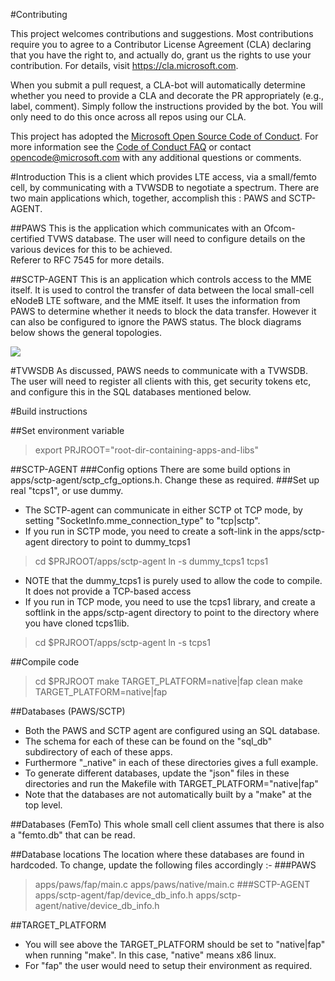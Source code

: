 #Contributing

This project welcomes contributions and suggestions.  Most contributions require you to agree to a Contributor License Agreement (CLA) declaring that you have the right to, and actually do, grant us the rights to use your contribution. For details, visit https://cla.microsoft.com.

When you submit a pull request, a CLA-bot will automatically determine whether you need to provide a CLA and decorate the PR appropriately (e.g., label, comment). Simply follow the instructions provided by the bot. You will only need to do this once across all repos using our CLA.

This project has adopted the [Microsoft Open Source Code of Conduct](https://opensource.microsoft.com/codeofconduct/).
For more information see the [Code of Conduct FAQ](https://opensource.microsoft.com/codeofconduct/faq/) or contact [opencode@microsoft.com](mailto:opencode@microsoft.com) with any additional questions or comments.


#Introduction
This is a client which provides LTE access, via a small/femto cell, by communicating with a TVWSDB to negotiate a spectrum.   There are two main applications which, together, accomplish this : PAWS and SCTP-AGENT.

##PAWS
This is the application which communicates with an Ofcom-certified TVWS database.  The user will need to configure details on the various devices for this to be achieved.  
Referer to RFC 7545 for more details.

##SCTP-AGENT 
This is an application which controls access to the MME itself.   It is used to control the transfer of data between the local small-cell eNodeB LTE software, and the MME itself.
It uses the information from PAWS to determine whether it needs to block the data transfer.  However it can also be configured to ignore the PAWS status.
The block diagrams below shows the general topologies.
 
![](https://repos.opensource.microsoft.com/Microsoft/repos/SpectrumDBClient/topology.jpg)

#TVWSDB
As discussed, PAWS needs to communicate with a TVWSDB.  The user will need to register all clients with this, get security tokens etc, and configure this in the SQL databases mentioned below.

#Build instructions

##Set environment variable
> export PRJROOT="root-dir-containing-apps-and-libs"

##SCTP-AGENT
###Config options
There are some build options in apps/sctp-agent/sctp_cfg_options.h.   Change these as required.
###Set up real "tcps1", or use dummy.
+ The SCTP-agent can communicate in either SCTP ot TCP mode, by setting "SocketInfo.mme_connection_type" to "tcp|sctp".
+ If you run in SCTP mode, you need to create a soft-link in the apps/sctp-agent directory to point to dummy_tcps1
> cd $PRJROOT/apps/sctp-agent
> ln -s dummy_tcps1 tcps1
+ NOTE that the dummy_tcps1 is purely used to allow the code to compile.  It does not provide a TCP-based access
+ If you run in TCP mode, you need to use the tcps1 library, and create a softlink in the apps/sctp-agent directory to point to the directory where you have cloned tcps1lib.
> cd $PRJROOT/apps/sctp-agent
> ln -s <tcps1lib-directory> tcps1


##Compile code
> cd $PRJROOT
> make TARGET_PLATFORM=native|fap clean
> make TARGET_PLATFORM=native|fap 


##Databases (PAWS/SCTP)
+ Both the PAWS and SCTP agent are configured using an SQL database.
+ The schema for each of these can be found on the "sql_db" subdirectory of each of these apps. 
+ Furthermore "<app>_native" in each of these directories gives a full example.
+ To generate different databases, update the "json" files in these directories and run the Makefile with TARGET_PLATFORM="native|fap"
+ Note that the databases are not automatically built by a "make" at the top level.


##Databases (FemTo)
This whole small cell client assumes that there is also a "femto.db" that can be read.


##Database locations
The location where these databases are found in hardcoded.  To change, update the following files accordingly :-
###PAWS
> apps/paws/fap/main.c
>apps/paws/native/main.c
###SCTP-AGENT
> apps/sctp-agent/fap/device_db_info.h
> apps/sctp-agent/native/device_db_info.h

##TARGET_PLATFORM
+ You will see above the TARGET_PLATFORM should be set to "native|fap" when running "make".  In this case, "native" means x86 linux.
+ For "fap" the user would need to setup their environment as required. 



